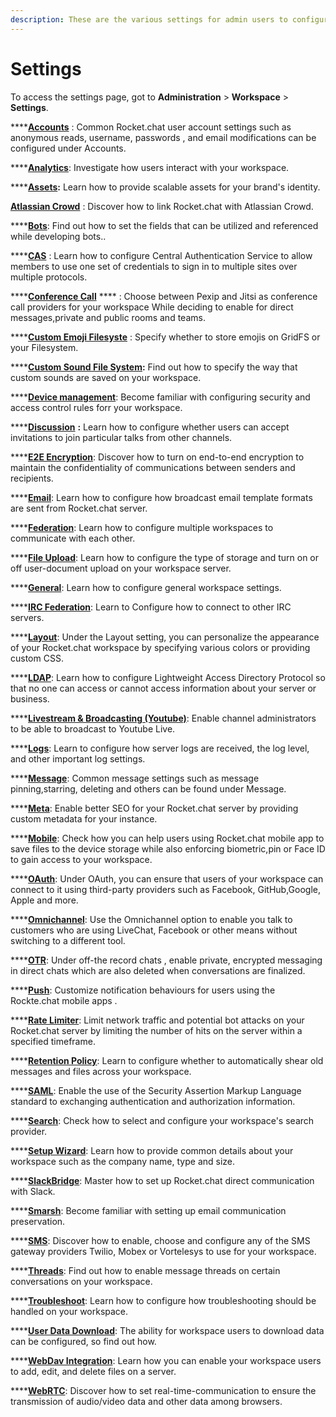 ```yaml
---
description: These are the various settings for admin users to configure their workspaces.
---
```


# Settings

To access the settings page, got to **Administration** > **Workspace** > **Settings**.

****[**Accounts**](account-settings/) : Common Rocket.chat user account settings such as anonymous reads, username, passwords , and email modifications can be configured under Accounts.

****[**Analytics**](analytics.md): Investigate how users interact with your workspace.

****[**Assets**](assets.md)**:** Learn how to provide scalable assets for your brand's identity.

[**Atlassian Crowd**](atlassian-crowd.md) : Discover how to link Rocket.chat with Atlassian Crowd.

****[**Bots**](bots.md): Find out how to set the fields that can be utilized and referenced while developing bots..

****[**CAS**](cas.md) : Learn how to configure Central Authentication Service to  allow members to use one set of credentials to sign in to multiple sites over multiple protocols.

****[**Conference Call**](../../rocket.chat-conference-call/conference-call-admin-guide/) **** : Choose between Pexip and Jitsi as conference call providers for your workspace While deciding to enable for direct messages,private and public rooms and teams.

****[**Custom Emoji Filesyste**](../custom-emoji.md) : Specify whether to store emojis on GridFS or your Filesystem.

****[**Custom Sound File System**](custom-sound-filesystem.md)**:** Find out how to specify the way that custom sounds are saved on your workspace.

****[**Device management**](../device-management.md): Become familiar with configuring security and access control rules forr your workspace.

****[**Discussion**](discussion.md) **:** Learn how to configure whether users can accept invitations to join particular talks from other channels.

****[**E2E Encryption**](e2e-encryption.md): Discover how to turn on end-to-end encryption to maintain the confidentiality of communications between senders and recipients.

****[**Email**](email/): Learn how to configure how broadcast email template formats are sent from Rocket.chat server.

****[**Federation**](federation/): Learn how to configure multiple workspaces to communicate with each other.

****[**File Upload**](file-upload/): Learn how to configure the type of storage and turn on or off user-document  upload on your workspace server.

****[**General**](general/): Learn how to configure general workspace settings.

****[**IRC Federation**](irc-federation.md): Learn to Configure how to connect to other IRC servers.

****[**Layout**](layout.md): Under the Layout setting, you can personalize the appearance of your Rocket.chat workspace by specifying various colors or providing custom CSS.

****[**LDAP**](ldap/): Learn how to configure Lightweight Access Directory Protocol so that no one can access or cannot access information about your server or business.

****[**Livestream & Broadcasting (Youtube)**](youtube-broadcasting.md): Enable channel administrators to be able to broadcast to Youtube Live.

****[**Logs**](logs.md): Learn to configure how server logs are received, the log level, and other important log settings.

****[**Message**](message.md): Common message settings such as message pinning,starring, deleting and others can be found under Message.

****[**Meta**](meta.md): Enable better SEO for your Rocket.chat server by providing custom metadata for your instance.

****[**Mobile**](mobile.md): Check how you can help users using Rocket.chat  mobile app to save files to the device storage while also enforcing biometric,pin or Face ID to gain access to your workspace.

****[**OAuth**](oauth/): Under OAuth, you can ensure that users of your workspace can connect to it using third-party providers such as Facebook, GitHub,Google, Apple and more.

****[**Omnichannel**](omnichannel-admins-guide/): Use the Omnichannel option to enable you talk to customers who are  using LiveChat, Facebook or other means without switching to a different tool.

****[**OTR**](otr.md): Under off-the record chats , enable private, encrypted messaging in direct chats which are also deleted when conversations are finalized.

****[**Push**](push-notifications-admin-guide.md): Customize notification behaviours for users using the Rockte.chat mobile apps  .

****[**Rate Limiter**](rate-limiter.md): Limit network traffic and potential bot attacks on your Rocket.chat server by limiting the number of hits on the server within a specified timeframe.

****[**Retention Policy**](retention-policies.md): Learn to configure whether to automatically shear old messages and files across your workspace.

****[**SAML**](saml/): Enable the use of  the Security Assertion Markup Language standard to exchanging authentication and authorization information.

****[**Search**](search.md): Check how to select and configure your workspace's search provider.

****[**Setup Wizard**](setup-wizard.md): Learn how to provide common details about your workspace such as the company name, type and size.

****[**SlackBridge**](slackbridge.md): Master how to set up Rocket.chat direct communication with Slack.

****[**Smarsh**](smarsh.md): Become familiar with setting up email communication preservation.

****[**SMS**](sms.md): Discover how to enable, choose and configure any of the SMS gateway providers Twilio, Mobex or Vortelesys to use for your workspace.

****[**Threads**](threads.md): Find out how to enable message threads on certain conversations on your workspace.

****[**Troubleshoot**](troubleshoot.md): Learn how to configure how troubleshooting should be  handled on your workspace.

****[**User Data Download**](user-data-download.md): The ability for workspace users to download data can be configured, so find out how.

****[**WebDav Integration**](webdav-integration.md): Learn how you can enable your workspace users to add, edit, and delete files on a server.

****[**WebRTC**](webrtc.md): Discover how to set real-time-communication to ensure the transmission of audio/video data and other data among browsers.&#x20;
